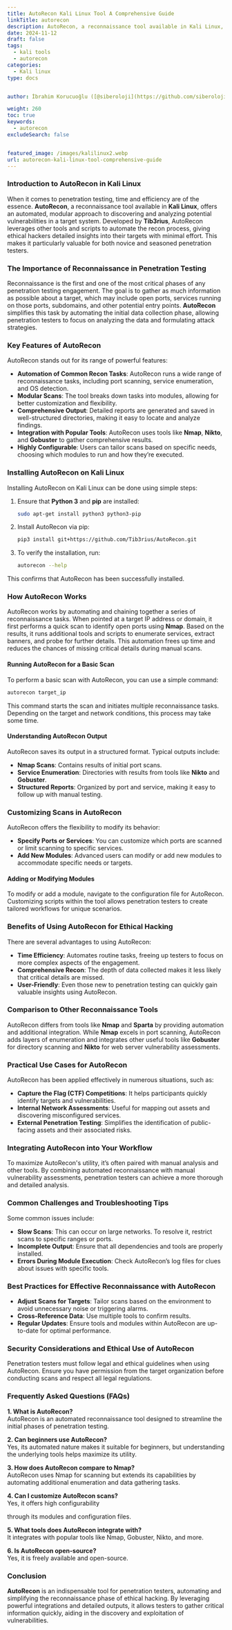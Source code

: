```yaml
---
title: AutoRecon Kali Linux Tool A Comprehensive Guide
linkTitle: autorecon
description: AutoRecon, a reconnaissance tool available in Kali Linux, offers an automated, modular approach to discovering and analyzing potential vulnerabilities in a target system.
date: 2024-11-12
draft: false
tags:
  - kali tools
  - autorecon
categories:
  - Kali linux
type: docs


author: İbrahim Korucuoğlu ([@siberoloji](https://github.com/siberoloji))

weight: 260
toc: true
keywords:
  - autorecon
excludeSearch: false


featured_image: /images/kalilinux2.webp
url: autorecon-kali-linux-tool-comprehensive-guide
---
```


### **Introduction to AutoRecon in Kali Linux**

When it comes to penetration testing, time and efficiency are of the essence. **AutoRecon**, a reconnaissance tool available in **Kali Linux**, offers an automated, modular approach to discovering and analyzing potential vulnerabilities in a target system. Developed by **Tib3rius**, AutoRecon leverages other tools and scripts to automate the recon process, giving ethical hackers detailed insights into their targets with minimal effort. This makes it particularly valuable for both novice and seasoned penetration testers.

### **The Importance of Reconnaissance in Penetration Testing**

Reconnaissance is the first and one of the most critical phases of any penetration testing engagement. The goal is to gather as much information as possible about a target, which may include open ports, services running on those ports, subdomains, and other potential entry points. **AutoRecon** simplifies this task by automating the initial data collection phase, allowing penetration testers to focus on analyzing the data and formulating attack strategies.

### **Key Features of AutoRecon**

AutoRecon stands out for its range of powerful features:

- **Automation of Common Recon Tasks**: AutoRecon runs a wide range of reconnaissance tasks, including port scanning, service enumeration, and OS detection.
- **Modular Scans**: The tool breaks down tasks into modules, allowing for better customization and flexibility.
- **Comprehensive Output**: Detailed reports are generated and saved in well-structured directories, making it easy to locate and analyze findings.
- **Integration with Popular Tools**: AutoRecon uses tools like **Nmap**, **Nikto**, and **Gobuster** to gather comprehensive results.
- **Highly Configurable**: Users can tailor scans based on specific needs, choosing which modules to run and how they’re executed.

### **Installing AutoRecon on Kali Linux**

Installing AutoRecon on Kali Linux can be done using simple steps:

1. Ensure that **Python 3** and **pip** are installed:

   ```bash
   sudo apt-get install python3 python3-pip
   ```

2. Install AutoRecon via pip:

   ```bash
   pip3 install git+https://github.com/Tib3rius/AutoRecon.git
   ```

3. To verify the installation, run:

   ```bash
   autorecon --help
   ```

This confirms that AutoRecon has been successfully installed.

### **How AutoRecon Works**

AutoRecon works by automating and chaining together a series of reconnaissance tasks. When pointed at a target IP address or domain, it first performs a quick scan to identify open ports using **Nmap**. Based on the results, it runs additional tools and scripts to enumerate services, extract banners, and probe for further details. This automation frees up time and reduces the chances of missing critical details during manual scans.

#### **Running AutoRecon for a Basic Scan**

To perform a basic scan with AutoRecon, you can use a simple command:

```bash
autorecon target_ip
```

This command starts the scan and initiates multiple reconnaissance tasks. Depending on the target and network conditions, this process may take some time.

#### **Understanding AutoRecon Output**

AutoRecon saves its output in a structured format. Typical outputs include:

- **Nmap Scans**: Contains results of initial port scans.
- **Service Enumeration**: Directories with results from tools like **Nikto** and **Gobuster**.
- **Structured Reports**: Organized by port and service, making it easy to follow up with manual testing.

### **Customizing Scans in AutoRecon**

AutoRecon offers the flexibility to modify its behavior:

- **Specify Ports or Services**: You can customize which ports are scanned or limit scanning to specific services.
- **Add New Modules**: Advanced users can modify or add new modules to accommodate specific needs or targets.

#### **Adding or Modifying Modules**

To modify or add a module, navigate to the configuration file for AutoRecon. Customizing scripts within the tool allows penetration testers to create tailored workflows for unique scenarios.

### **Benefits of Using AutoRecon for Ethical Hacking**

There are several advantages to using AutoRecon:

- **Time Efficiency**: Automates routine tasks, freeing up testers to focus on more complex aspects of the engagement.
- **Comprehensive Recon**: The depth of data collected makes it less likely that critical details are missed.
- **User-Friendly**: Even those new to penetration testing can quickly gain valuable insights using AutoRecon.

### **Comparison to Other Reconnaissance Tools**

AutoRecon differs from tools like **Nmap** and **Sparta** by providing automation and additional integration. While **Nmap** excels in port scanning, AutoRecon adds layers of enumeration and integrates other useful tools like **Gobuster** for directory scanning and **Nikto** for web server vulnerability assessments.

### **Practical Use Cases for AutoRecon**

AutoRecon has been applied effectively in numerous situations, such as:

- **Capture the Flag (CTF) Competitions**: It helps participants quickly identify targets and vulnerabilities.
- **Internal Network Assessments**: Useful for mapping out assets and discovering misconfigured services.
- **External Penetration Testing**: Simplifies the identification of public-facing assets and their associated risks.

### **Integrating AutoRecon into Your Workflow**

To maximize AutoRecon's utility, it’s often paired with manual analysis and other tools. By combining automated reconnaissance with manual vulnerability assessments, penetration testers can achieve a more thorough and detailed analysis.

### **Common Challenges and Troubleshooting Tips**

Some common issues include:

- **Slow Scans**: This can occur on large networks. To resolve it, restrict scans to specific ranges or ports.
- **Incomplete Output**: Ensure that all dependencies and tools are properly installed.
- **Errors During Module Execution**: Check AutoRecon’s log files for clues about issues with specific tools.

### **Best Practices for Effective Reconnaissance with AutoRecon**

- **Adjust Scans for Targets**: Tailor scans based on the environment to avoid unnecessary noise or triggering alarms.
- **Cross-Reference Data**: Use multiple tools to confirm results.
- **Regular Updates**: Ensure tools and modules within AutoRecon are up-to-date for optimal performance.

### **Security Considerations and Ethical Use of AutoRecon**

Penetration testers must follow legal and ethical guidelines when using AutoRecon. Ensure you have permission from the target organization before conducting scans and respect all legal regulations.

### **Frequently Asked Questions (FAQs)**

**1. What is AutoRecon?**  
AutoRecon is an automated reconnaissance tool designed to streamline the initial phases of penetration testing.

**2. Can beginners use AutoRecon?**  
Yes, its automated nature makes it suitable for beginners, but understanding the underlying tools helps maximize its utility.

**3. How does AutoRecon compare to Nmap?**  
AutoRecon uses Nmap for scanning but extends its capabilities by automating additional enumeration and data gathering tasks.

**4. Can I customize AutoRecon scans?**  
Yes, it offers high configurability

 through its modules and configuration files.

**5. What tools does AutoRecon integrate with?**  
It integrates with popular tools like Nmap, Gobuster, Nikto, and more.

**6. Is AutoRecon open-source?**  
Yes, it is freely available and open-source.

### **Conclusion**

**AutoRecon** is an indispensable tool for penetration testers, automating and simplifying the reconnaissance phase of ethical hacking. By leveraging powerful integrations and detailed outputs, it allows testers to gather critical information quickly, aiding in the discovery and exploitation of vulnerabilities.
